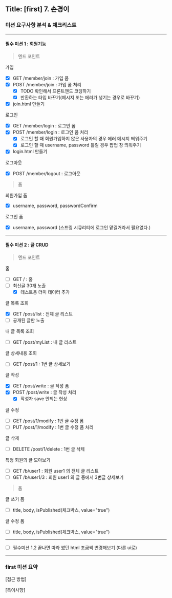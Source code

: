 ## Title: [first] 7. 손경이

### 미션 요구사항 분석 & 체크리스트

***

#### 필수 미션 1 : 회원기능

> 엔드 포인트

가입

- [X] GET /member/join : 가입 폼
- [X] POST /member/join : 가입 폼 처리
    - [X] TODO 확인해서 프론트엔드 코딩하기
    - [X] 반환하는 타입 바꾸기(메시지 또는 에러가 생기는 경우로 바꾸기)
- [X] join.html 만들기

로그인

- [X] GET /member/login : 로그인 폼
- [X] POST /member/login : 로그인 폼 처리
    - [X] 로그인 할 때 회원가입하지 않은 사용자의 경우 에러 메시지 띄워주기
    - [X] 로그인 할 때 username, password 틀릴 경우 팝업 창 띄워주기
- [X] login.html 만들기

로그아웃

- [X] POST /member/logout : 로그아웃

> 폼

회원가입 폼

- [X] username, password, passwordConfirm

로그인 폼

- [X] username, password (스프링 시큐리티에 로그인 맡길거라서 필요없다.)

***

#### 필수 미션 2 : 글 CRUD

> 엔드 포인트

홈

- [ ] GET / : 홈
- [ ] 최신글 30개 노출
  - [X] 테스트용 더미 데이터 추가

글 목록 조회

- [X] GET /post/list : 전체 글 리스트
- [ ] 공개된 글만 노출

내 글 목록 조회

- [ ] GET /post/myList : 내 글 리스트

글 상세내용 조회

- [ ] GET /post/1 : 1번 글 상세보기

글 작성

- [X] GET /post/write : 글 작성 폼
- [X] POST /post/write : 글 작성 처리
    - [X] 작성자 save 안되는 현상

글 수정

- [ ] GET /post/1/modify : 1번 글 수정 폼
- [ ] PUT /post/1/modify : 1번 글 수정 폼 처리

글 삭제

- [ ] DELETE /post/1/delete : 1번 글 삭제

특정 회원의 글 모아보기

- [ ] GET /b/user1 : 회원 user1 의 전체 글 리스트
- [ ] GET /b/user1/3 : 회원 user1 의 글 중에서 3번글 상세보기

> 폼

글 쓰기 폼

- [ ] title, body, isPublished(체크박스, value="true")

글 수정 폼

- [ ] title, body, isPublished(체크박스, value="true")

<hr>

- [ ] 필수미션 1,2 끝나면 따라 썼던 html 조금씩 변경해보기 (다른 ui로)

<hr>

### first 미션 요약

[접근 방법]

[특이사항]
